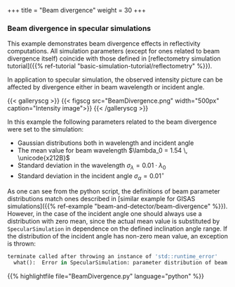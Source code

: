 +++
title = "Beam divergence"
weight = 30
+++

### Beam divergence in specular simulations

This example demonstrates beam divergence effects in reflectivity computations.
All simulation parameters (except for ones related to beam divergence itself)
coincide with those defined in
[reflectometry simulation tutorial]({{% ref-tutorial "basic-simulation-tutorial/reflectometry" %}}).

In application to specular simulation, the observed intensity picture can be affected
by divergence either in beam wavelength or incident angle.

{{< galleryscg >}}
{{< figscg src="BeamDivergence.png" width="500px" caption="Intensity image">}}
{{< /galleryscg >}}

In this example the following parameters related to the beam divergence were set to the simulation:

* Gaussian distributions both in wavelength and incident angle
* The mean value for beam wavelength $\lambda_0 = 1.54 \, \unicode{x212B}$
* Standard deviation in the wavelength $\sigma_{\lambda} = 0.01 \cdot \lambda_0$
* Standard deviation in the incident angle $\sigma_{\alpha} = 0.01^{\circ}$

As one can see from the python script, the definitions of beam parameter distributions
match ones described in [similar example for GISAS simulations]({{% ref-example "beam-and-detector/beam-divergence" %}}).
However, in the case of the incident angle one should always use a distribution with zero mean,
since the actual mean value is substituted by `SpecularSimulation` in dependence on the
defined inclination angle range.
If the distribution of the incident angle has non-zero mean value, an exception
is thrown:

```python
terminate called after throwing an instance of 'std::runtime_error'
  what():  Error in SpecularSimulation: parameter distribution of beam inclination angle should have zero mean.
```

{{% highlightfile file="BeamDivergence.py"  language="python" %}}

